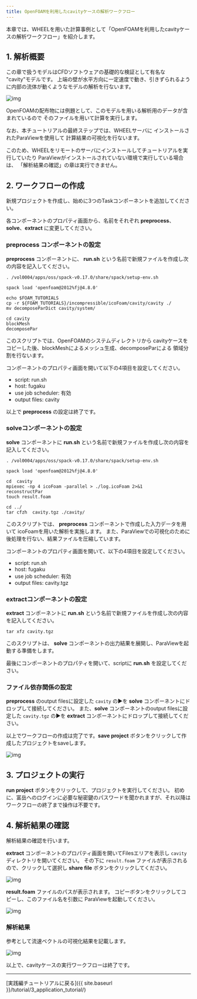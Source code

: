 ```yaml
---
title: OpenFOAMを利用したcavityケースの解析ワークフロー
---
```

本章では、WHEELを用いた計算事例として「OpenFOAMを利用したcavityケースの解析ワークフロー」を紹介します。

## 1. 解析概要
この章で扱うモデルはCFDソフトウェアの基礎的な検証として有名な "cavity"モデルです。
上端の壁が水平方向に一定速度で動き、引きずられるように内部の流体が動くようなモデルの解析を行ないます。

![img](./img/cavity.png "cavity")

OpenFOAMの配布物には例題として、このモデルを用いる解析用のデータが含まれているので
そのファイルを用いて計算を実行します。

なお、本チュートリアルの最終ステップでは、WHEELサーバに
インストールされたParaViewを使用して
計算結果の可視化を行ないます。

このため、WHEELをリモートのサーバにインストールしてチュートリアルを実行していたり
ParaViewがインストールされていない環境で実行している場合は、
「解析結果の確認」の章は実行できません。

## 2. ワークフローの作成
新規プロジェクトを作成し、始めに3つのTaskコンポーネントを追加してください。

各コンポーネントのプロパティ画面から、名前をそれぞれ __preprocess__、__solve__、__extract__ に変更してください。

### preprocess コンポーネントの設定
__preprocess__ コンポーネントに、
__run.sh__  という名前で新規ファイルを作成し次の内容を記入してください。

```
. /vol0004/apps/oss/spack-v0.17.0/share/spack/setup-env.sh

spack load 'openfoam@2012%fj@4.8.0'

echo $FOAM_TUTORIALS
cp -r ${FOAM_TUTORIALS}/incompressible/icoFoam/cavity/cavity ./
mv decomposeParDict cavity/system/

cd cavity
blockMesh
decomposePar
```

このスクリプトでは、OpenFOAMのシステムディレクトリから
cavityケースをコピーした後、blockMeshによるメッシュ生成、decomposeParによる
領域分割を行ないます。

コンポーネントのプロパティ画面を開いて以下の4項目を設定してください。

- script: run.sh
- host: fugaku
- use job scheduler: 有効
- output files: cavity

以上で __preprocess__ の設定は終了です。

### solveコンポーネントの設定
__solve__ コンポーネントに
__run.sh__  という名前で新規ファイルを作成し次の内容を記入してください。

```
. /vol0004/apps/oss/spack-v0.17.0/share/spack/setup-env.sh

spack load 'openfoam@2012%fj@4.8.0'

cd  cavity
mpiexec -np 4 icoFoam -parallel > ./log.icoFoam 2>&1
reconstructPar
touch result.foam

cd ../
tar cfzh  cavity.tgz ./cavity/
```

このスクリプトでは、 __preprocess__ コンポーネントで作成した入力データを用いて
icoFoamを用いた解析を実施します。
また、ParaViewでの可視化のために後処理を行ない、結果ファイルを圧縮しています。

コンポーネントのプロパティ画面を開いて、以下の4項目を設定してください。

- script: run.sh
- host: fugaku
- use job scheduler: 有効
- output files: cavity.tgz

### extractコンポーネントの設定
__extract__ コンポーネントに
__run.sh__  という名前で新規ファイルを作成し次の内容を記入してください。

```
tar xfz cavity.tgz
```

このスクリプトは、 __solve__ コンポーネントの出力結果を展開し、ParaViewを起動する準備をします。

最後にコンポーネントのプロパティを開いて、scriptに __run.sh__ を設定してください。

### ファイル依存関係の設定
__preprocess__ のoutput filesに設定した `cavity` の▶を __solve__ コンポーネントにドロップして接続してください。
また、__solve__ コンポーネントのoutput filesに設定した `cavity.tgz` の▶を __extract__ コンポーネントにドロップして接続してください。

以上でワークフローの作成は完了です。__save project__ ボタンをクリックして作成したプロジェクトをsaveします。

![img](./img/workflow.png "ワークフロー完成図")

## 3. プロジェクトの実行
__run project__ ボタンをクリックして、プロジェクトを実行してください。
初めに、富岳へのログインに必要な秘密鍵のパスワードを聞かれますが、それ以降はワークフローの終了まで操作は不要です。

## 4. 解析結果の確認

解析結果の確認を行います。

__extract__ コンポーネントのプロパティ画面を開いてFilesエリアを表示し
`cavity` ディレクトリを開いてください。
その下に `result.foam` ファイルが表示されるので、クリックして選択し __share file__ ボタンをクリックしてください。

![img](./img/file_share_button.png "ファイル共有ボタン")

__result.foam__ ファイルのパスが表示されます。
コピーボタンをクリックしてコピーし、このファイル名を引数に
ParaViewを起動してください。

![img](./img/file_share_dialog.png "ファイル共有ダイアログ")


### 解析結果

参考として流速ベクトルの可視化結果を記載します。

![img](./img/cavity_result.png "流速ベクトル")


以上で、cavityケースの実行ワークフローは終了です。

--------
[実践編チュートリアルに戻る]({{ site.baseurl }}/tutorial/3_application_tutorial/)
